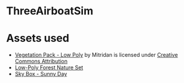 # ThreeAirboatSim

# Assets used
- [Vegetation Pack - Low Poly](https://skfb.ly/6UYDF) by Mitridan is licensed under [Creative Commons Attribution](http://creativecommons.org/licenses/by/4.0/)
- [Low-Poly Forest Nature Set](https://www.cgtrader.com/free-3d-models/exterior/landscape/low-poly-forest-nature-set-free-trial)
- [Sky Box - Sunny Day](http://opengameart.org/content/sky-box-sunny-day)